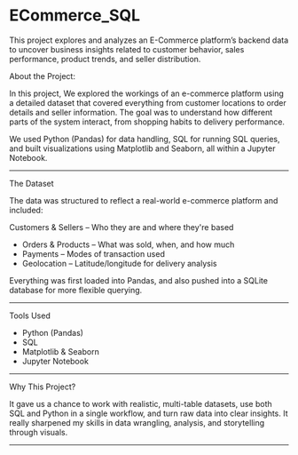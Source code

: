 # ECommerce_SQL

This project explores and analyzes an E-Commerce platform’s backend data to uncover business insights related to customer behavior, sales performance, product trends, and seller distribution.

About the Project:

In this project, We explored the workings of an e-commerce platform using a detailed dataset that covered everything from customer locations to order details and seller information. The goal was to understand how different parts of the system interact, from shopping habits to delivery performance.

We used Python (Pandas) for data handling, SQL for running SQL queries, and built visualizations using Matplotlib and Seaborn, all within a Jupyter Notebook.

---

The Dataset

The data was structured to reflect a real-world e-commerce platform and included:

Customers & Sellers – Who they are and where they're based
* Orders & Products – What was sold, when, and how much
* Payments – Modes of transaction used
* Geolocation – Latitude/longitude for delivery analysis

Everything was first loaded into Pandas, and also pushed into a SQLite database for more flexible querying.

---

Tools Used

* Python (Pandas)
* SQL
* Matplotlib & Seaborn
* Jupyter Notebook

---

Why This Project?

It gave us a chance to work with realistic, multi-table datasets, use both SQL and Python in a single workflow, and turn raw data into clear insights. It really sharpened my skills in data wrangling, analysis, and storytelling through visuals.

---
